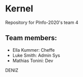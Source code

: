 # Kernel

Repository for PInfo-2020's team 4

## Team members:

- Ella Kummer:                Cheffe
- Luke Smith:                 Admin Sys
- Mathias Tonini:             Dev




DENIZ